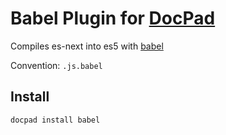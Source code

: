 # Babel Plugin for [DocPad](http://docpad.org)

Compiles es-next into es5 with [babel](http://babeljs.io)

Convention:  `.js.babel`

<!-- INSTALL/ -->

## Install

``` bash
docpad install babel
```

<!-- /INSTALL -->

